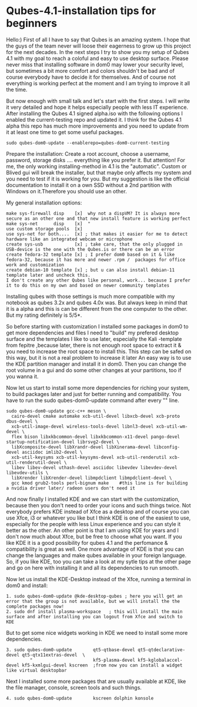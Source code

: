 # Qubes-4.1-installation tips for beginners
Hello:)
First of all I have to say that Qubes is an amazing system. I hope that the guys of the team never will loose their eagerness to grow up this project for the next decades.
In the next steps I try to show you my setup of Qubes 4.1 with my goal to reach a coloful and easy to use desktop surface. Please never miss that installing software in dom0 may lower your security level, but sometimes a bit more comfort and colors shouldn't be bad and of course everybody have to decide it for themselves. And of course not everything is working perfect at the moment and I am trying to improve it all the time.

But now enough with small talk and let's start with the first steps. I will write it very detailed and hope it helps especially people with less IT experience.
After installing the Qubes 4.1 signed alpha.iso with the following options I enabled the current-testing repo and updated it. I think for the Qubes 4.1 alpha this repo has much more improvements and you need to update from it at least one time to get some useful packages.
            
    sudo qubes-dom0-update --enablerepo=qubes-dom0-current-testing

   Prepare the installation: 
   Create a root account, choose a username, password, storage disks .... everything like you prefer it.
   But attention! For me, the only working installing-method in 4.1 is the "automatic". 
   Custom or Blived gui will break the installer, but that maybe only affects my system and you need to test if it is working for you. 
   But my suggestion is like the official documentation to install it on a own SSD without a 2nd partition with Windows on it.Therefore you should use an other.
   
My general installation options:

    make sys-firewall disp    [x]  why not a dispVM? It is always more secure as an other one and that new install feature is working perfect
    make sys-net      disp    [x]  "
    use custom storage pools  [x]  
    use sys-net for both....  [x] ; that makes it easier for me to detect hardware like an integrated webcam or microphone
    create sys-usb            [x] ; take care, that the only plugged in USB-device is the one with the Qubes.is or there can be an error
    create fedora-32 template [x] ; I prefer dom0 based on it & like fedora-32, because it has more and newer .rpm /  packages for office work and customization
    create debian-10 template [x] ; but u can also install debian-11 template later and uncheck this.
    I don't create any other Qubes like personal, work... because I prefer it to do this on my own and based on newer community templates
                
Installing qubes with those settings is much more compatible with my notebook as qubes 3.2x and qubes 4.0x was. But always keep in mind that it is a alpha and this is can be different from the one computer to the other. But my rating definitely is 5/5*.

So before starting with customization I installed some packages in dom0 to get more dependencies and files I need to "build" my prefered desktop surface and the templates I like to use later, especially the Kali -template from fepitre ,because later, there is not enough root space to extract it & you need to increase the root space to install this. This step can be safed on this way, but it is not a real problem to increase it later An easy way is to use the KDE partition manager and install it in dom0. Then you can change the root volume in a gui and do some other changes at your partitions, too if you wanna it.

Now let us start to install some more dependencies for riching your system, to build packages later and just for better running and compatibility.
You have to run the sudo qubes-dom0-update command after every "\" line.

    sudo qubes-dom0-update gcc-c++ meson \
      cairo-devel cmake automake xcb-util-devel libxcb-devel xcb-proto dbus-devel \
      xcb-util-image-devel wireless-tools-devel libnl3-devel xcb-util-wm-devel \
      flex bison libxkbcommon-devel libxkbcommon-x11-devel pango-devel startup-notification-devel librsvg2-devel \
      libXcomposite-devel libXrandr-devel libXinerama-devel libconfig-devel asciidoc imlib2-devel \
      xcb-util-keysyms xcb-util-keysyms-devel xcb-util-renderutil xcb-util-renderutil-devel \
      libev libev-devel uthash-devel asciidoc libevdev libevdev-devel libevdev-utils \
      libXrender libXrender-devel libmpdclient libmpdclient-devel \
      gcc kmod grub2-tools perl-bignum make    #this line is for building a nvidia driver later/ radeon users don't need it
      
   
And now finally I installed KDE and we can start with the customization, because then you don't need to order your icons and such things twice.
Not everybody prefers KDE instead of Xfce as a desktop and of course you can use Xfce, i3 or whatever you like but I think KDE is one of the easiest to use, especially for the people with less Linux experience and you can style it better as the other. An other point is that I am using KDE for years and I don't now much about Xfce, but be free to choose what you want.
If you like KDE it is a good possibility for qubes 4.1 and the perfomance & compatibility is great as well. One more advantage of KDE is that you can change the languages and make qubes available in your foreign language. So, if you like KDE, too you can take a look at my sytle tips at the other page and go on here with installing it and all its dependencies to run smooth.

Now let us install the KDE-Desktop instead of the Xfce, running  a terminal in dom0 and install:

    1. sudo qubes-dom0-update @kde-desktop-qubes ; here you will get an error that the group is not available, but we will install the the complete packages now!
    2. sudo dnf install plasma-workspace   ; this will install the main surface and after installing you can logout from Xfce and switch to KDE

But to get some nice widgets working in KDE we need to install some more dependencies.
 
    3. sudo qubes-dom0-update        qt5-qtbase-devel qt5-qtdeclarative-devel qt5-qtx11extras-devel  \
             "                       kf5-plasma-devel kf5-kglobalaccel-devel kf5-kxmlgui-devel kscreen  ;from now you can install a widget like virtual desktopbar

Next I installed some more packages that are usually available at KDE, like the file manager, console, screen tools and such things.  

    4. sudo qubes-dom0-update        kscreen dolphin konsole 
                                    
                                    
                                    
                                    



 

               

                         

                         
                         
                         
                        

